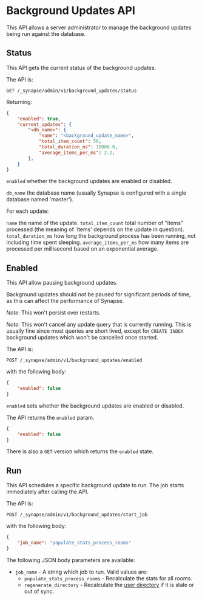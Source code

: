 # Background Updates API

This API allows a server administrator to manage the background updates being
run against the database.

## Status

This API gets the current status of the background updates.


The API is:

```
GET /_synapse/admin/v1/background_updates/status
```

Returning:

```json
{
    "enabled": true,
    "current_updates": {
        "<db_name>": {
            "name": "<background_update_name>",
            "total_item_count": 50,
            "total_duration_ms": 10000.0,
            "average_items_per_ms": 2.2,
        },
    }
}
```

`enabled` whether the background updates are enabled or disabled.

`db_name` the database name (usually Synapse is configured with a single database named 'master').

For each update:

`name` the name of the update.
`total_item_count` total number of "items" processed (the meaning of 'items' depends on the update in question).
`total_duration_ms` how long the background process has been running, not including time spent sleeping.
`average_items_per_ms` how many items are processed per millisecond based on an exponential average.


## Enabled

This API allow pausing background updates.

Background updates should *not* be paused for significant periods of time, as
this can affect the performance of Synapse.

*Note*: This won't persist over restarts.

*Note*: This won't cancel any update query that is currently running. This is
usually fine since most queries are short lived, except for `CREATE INDEX`
background updates which won't be cancelled once started.


The API is:

```
POST /_synapse/admin/v1/background_updates/enabled
```

with the following body:

```json
{
    "enabled": false
}
```

`enabled` sets whether the background updates are enabled or disabled.

The API returns the `enabled` param.

```json
{
    "enabled": false
}
```

There is also a `GET` version which returns the `enabled` state.


## Run

This API schedules a specific background update to run. The job starts immediately after calling the API.


The API is:

```
POST /_synapse/admin/v1/background_updates/start_job
```

with the following body:

```json
{
    "job_name": "populate_stats_process_rooms"
}
```

The following JSON body parameters are available:

- `job_name` - A string which job to run. Valid values are:
  - `populate_stats_process_rooms` - Recalculate the stats for all rooms.
  - `regenerate_directory` - Recalculate the [user directory](../../configuration/user_directory.md) if it is stale or out of sync.
